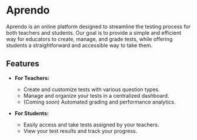 # Aprendo

Aprendo is an online platform designed to streamline the testing process for both teachers and students. Our goal is to provide a simple and efficient way for educators to create, manage, and grade tests, while offering students a straightforward and accessible way to take them.

## Features

*   **For Teachers:**
    *   Create and customize tests with various question types.
    *   Manage and organize your tests in a centralized dashboard.
    *   (Coming soon) Automated grading and performance analytics.

*   **For Students:**
    *   Easily access and take tests assigned by your teachers.
    *   View your test results and track your progress.